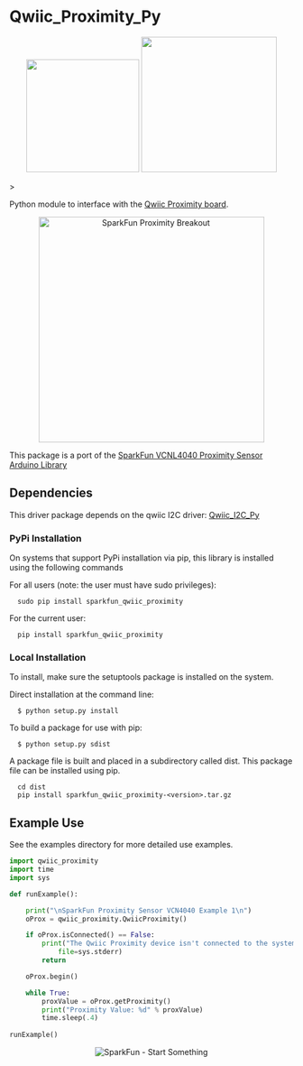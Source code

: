 # Qwiic_Proximity_Py
<p align="center">
   <img src="https://cdn.sparkfun.com/assets/custom_pages/2/7/2/qwiic-logo-registered.jpg"  width=200>  
   <img src="https://www.python.org/static/community_logos/python-logo-master-v3-TM.png"  width=240>
</p>>

Python module to interface with the [Qwiic Proximity board](https://www.sparkfun.com/products/15177).

<p align="center">
   <img src="https://cdn.sparkfun.com//assets/parts/1/3/5/9/2/15177-SparkFun_Proximity_Sensor_Breakout_-_20cm__VCNL4040__Qwiic_-01.jpg"  width=400 alt="SparkFun Proximity Breakout">
</p>

This package is a port of the [SparkFun VCNL4040 Proximity Sensor Arduino Library](https://github.com/sparkfun/SparkFun_VCNL4040_Arduino_Library)

## Dependencies 
This driver package depends on the qwiic I2C driver: 
[Qwiic_I2C_Py](https://github.com/sparkfun/Qwiic_I2C_Py)

### PyPi Installation
On systems that support PyPi installation via pip, this library is installed using the following commands

For all users (note: the user must have sudo privileges):
```
  sudo pip install sparkfun_qwiic_proximity
```
For the current user:

```
  pip install sparkfun_qwiic_proximity
```

### Local Installation

To install, make sure the setuptools package is installed on the system.

Direct installation at the command line:
```
  $ python setup.py install
```

To build a package for use with pip:
```
  $ python setup.py sdist
 ```
A package file is built and placed in a subdirectory called dist. This package file can be installed using pip.
```
  cd dist
  pip install sparkfun_qwiic_proximity-<version>.tar.gz
```

## Example Use
See the examples directory for more detailed use examples.

```python
import qwiic_proximity
import time
import sys

def runExample():

	print("\nSparkFun Proximity Sensor VCN4040 Example 1\n")
	oProx = qwiic_proximity.QwiicProximity()

	if oProx.isConnected() == False:
		print("The Qwiic Proximity device isn't connected to the system. Please check your connection", \
			file=sys.stderr)
		return

	oProx.begin()

	while True:
		proxValue = oProx.getProximity()
		print("Proximity Value: %d" % proxValue)
		time.sleep(.4)
    
runExample()

```
<p align="center">
<img src="https://cdn.sparkfun.com/assets/custom_pages/3/3/4/dark-logo-red-flame.png" alt="SparkFun - Start Something">
</p>
